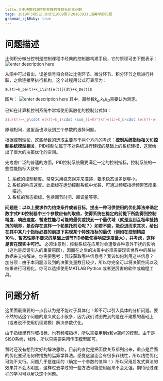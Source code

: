 ```yaml
---
title:关于决策PID控制参数的多目标优化问题 
tags: 2019年3月5日,自动化1609梁子20163933,运筹学的问题
grammar_cjkRuby: true
---
```

# 问题描述
比例积分微分控制是控制课程中经典的控制器构建手段，它的原理可由下图表示：
![enter description here](./images/1551789442509.png)

从图中可以看出，误差信号将会经过比例环节、微分环节、积分环节之后进行并联，之后连接至执行机构。这个过程用公式可表示为：
```mathjax!
$u(t)=k_pe(t)+k_I\int{e(t)}{dt}+k_De(t)$
```
图片：
![enter description here](./images/1551790332568.png)
其中，超参数$k_p$,$k_I$,$k_D$需要认为测定。

已知在计算机控制系统中常常使用离散化的控制公式如：
```tex
$$u(kT)=k_p\cdot e(kT)+k_I\cdot \sum_{i=0}^{kT}e(i)+k_D\cdot (e(kT)-e((k-1)T))$$
```
原理相同，这里面也涉及到三个参数的选择问题。

根据控制理论，这些参数的选取主要基于两个方向的考虑：**控制系统指标相关**和**控制系统模型相关**。PID控制法属于不对系统进行建模的基础上的系统建模，这就给出了很大的决策优化的空间。

先考虑广泛的普适的方面，PID控制系统需要满足一定的控制指标，控制系统的一些性能指标大致有：
1. 系统的控制精度。常常采用稳态误差来描述，要求稳态误差足够小。
2. 系统的响应速度。此指标在运动控制系统中尤甚，可通过频域指标频带宽度来描述。
3. 系统的暂态指标。包括调节时间、超调量等等。

**问题是：以以上要求作为约束条件或者目标，提出一种可供使用的优化算法来确定数字式PID控制器中三个参数应有的取值，使得系统在稳定的前提下所能得到控制精度、响应速度、暂态性能尽可能的最优或找到一个最优域（就是达到互相牵扯拮抗的境界，是否存在这样一个帕累托前沿呢？）如若不能，能否退而求其次，给出在其中某几个指标必要的前提下实现某个特殊指标的最优（例如在控制精度10%、暂态性能不要求的基础上调节PID参数使得响应速度最大），并考虑，这样是否在现实中可行。**
必须注意到：控制系统在应用时会遭受各种意外干扰的影响（这也是反馈引入的重要原因），因而在之后的决策中必须需要现实世界中的某些数据来支持解决。你需要思考：我该获取哪些信息呢？我该如何利用这些信息？
加分项：由于本问题涉及到的决策变量数目较少，所以你完全可以将决策空间以及结果进行可视化，你可以选择使用MATLAB Python 或者更厉害的软件或编程工具。
# 问题分析
这里面最重要的一点我认为是不能过于具体化！即不可以引入具体的分析问题。要不然的话这个问题的意义就会小很多，因为我们试图做到的是在不建模的基础上（或者说不使用机理建模）解决参数优化。

由于指标里有时域指标、也有频域指标，所以需要用到s和w空间的模型。由于是SISO系统，线性，所以只需要采用传函模型即可。

暂时还没有想到太好的解决思路，目前的直觉是把函数关系都列出来，重点是后面的优化要采用何种措施的运筹学算法。感觉这里面会有很多非线性，所以线性优化可能不太行。问题几乎是连续的（确定一个参数的值嘛！）所以采用启发式算法的效果并不会太明显，这样过去学过的一些方法可能使用起来不会太强。期待经过课程的学习可以解决这个问题。





